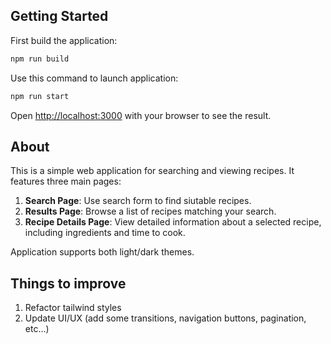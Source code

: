 ## Getting Started

First build the application:

```bash
npm run build
```

Use this command to launch application:

```bash
npm run start
```

Open [http://localhost:3000](http://localhost:3000) with your browser to see the result.

## About

This is a simple web application for searching and viewing recipes. It features three main pages:

1. **Search Page**: Use search form to find siutable recipes.
2. **Results Page**: Browse a list of recipes matching your search.
3. **Recipe Details Page**: View detailed information about a selected recipe, including ingredients and time to cook.

Application supports both light/dark themes.

## Things to improve

1. Refactor tailwind styles
2. Update UI/UX (add some transitions, navigation buttons, pagination, etc...)
